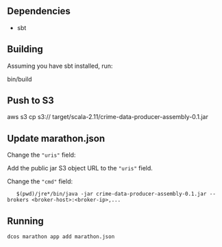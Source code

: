 ## Dependencies

* sbt

## Building

Assuming you have sbt installed, run:

   bin/build

## Push to S3

   aws s3 cp s3://<bucket> target/scala-2.11/crime-data-producer-assembly-0.1.jar

## Update marathon.json

Change the `"uris"` field:

Add the public jar S3 object URL to the `"uris"` field.

Change the `"cmd"` field:

       $(pwd)/jre*/bin/java -jar crime-data-producer-assembly-0.1.jar --brokers <broker-host>:<broker-ip>,...

## Running

    dcos marathon app add marathon.json
